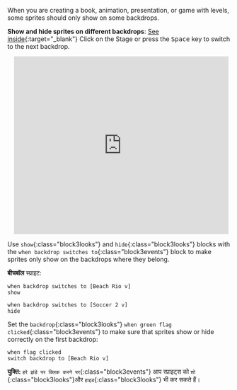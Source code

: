 When you are creating a book, animation, presentation, or game with levels, some sprites should only show on some backdrops.

**Show and hide sprites on different backdrops**: [See inside](https://scratch.mit.edu/projects/499876704/editor){:target="_blank"}
Click on the Stage or press the <kbd>Space</kbd> key to switch to the next backdrop.
<div class="scratch-preview" style="margin-left: 15px;">
  <iframe allowtransparency="true" width="485" height="402" src="https://scratch.mit.edu/projects/embed/499876704/?autostart=false" frameborder="0"></iframe>
</div>

Use `show`{:class="block3looks"} and `hide`{:class="block3looks"} blocks with the `when backdrop switches to`{:class="block3events"} block to make sprites only show on the backdrops where they belong.

**बीचबॉल** स्प्राइट:
```blocks3
when backdrop switches to [Beach Rio v]
show

when backdrop switches to [Soccer 2 v]
hide
```

Set the `backdrop`{:class="block3looks"} `when green flag clicked`{:class="block3events"} to make sure that sprites show or hide correctly on the first backdrop:

```blocks3
when flag clicked
switch backdrop to [Beach Rio v]
```

**युक्ति:** `हरे झंडे पर क्लिक करने पर`{:class="block3events"} आप स्प्राइट्स को `शो `{:class="block3looks"}और `हाइड`{:class="block3looks"} भी कर सकते हैं।
